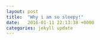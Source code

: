 ```yaml
---
layout: post
title:  "Why i am so sleepy!"
date:   2016-01-11 22:13:38 +0000
categories: jekyll update
---
```

